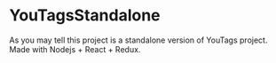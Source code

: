 # YouTagsStandalone
As you may tell this project is a standalone version of YouTags project.
Made with Nodejs + React + Redux.